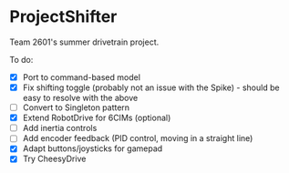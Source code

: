 ProjectShifter
==============

Team 2601's summer drivetrain project.

To do:
- [x] Port to command-based model
- [x] Fix shifting toggle (probably not an issue with the Spike) - should be easy to resolve with the above
- [ ] Convert to Singleton pattern
- [x] Extend RobotDrive for 6CIMs (optional)
- [ ] Add inertia controls
- [ ] Add encoder feedback (PID control, moving in a straight line)
- [x] Adapt buttons/joysticks for gamepad
- [x] Try CheesyDrive
